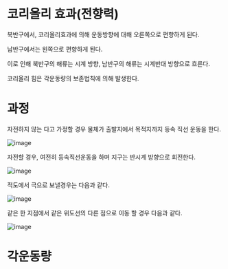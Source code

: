 # 코리올리 효과(전향력)

북반구에서, 코리올리효과에 의해 운동방향에 대해 오른쪽으로 편향하게 된다.

남반구에서는 왼쪽으로 편향하게 된다.

이로 인해 북반구의 해류는 시계 방향, 남반구의 해류는 시계반대 방향으로 흐른다.

코리올리 힘은 각운동량의 보존법칙에 의해 발생한다.

# 과정

자전하지 않는 다고 가정할 경우 물체가 출발지에서 목적지까지 등속 직선 운동을 한다.

![image](https://user-images.githubusercontent.com/73323188/124386700-91cbbe80-dd16-11eb-96b3-9f674c22e092.png)



자전할 경우, 여전히 등속직선운동을 하며 지구는 반시계 방향으로 회전한다.

![image](https://user-images.githubusercontent.com/73323188/124386663-65b03d80-dd16-11eb-80dd-9b2038f9b409.png)

적도에서 극으로 보낼경우는 다음과 같다.

![image](https://user-images.githubusercontent.com/73323188/124386750-cd668880-dd16-11eb-88ed-4f3304fbb1f5.png)

같은 한 지점에서 같은 위도선의 다른 점으로 이동 할 경우 다음과 같다.

![image](https://user-images.githubusercontent.com/73323188/124387255-c04a9900-dd18-11eb-8561-e2aac682e06f.png)

# 각운동량

